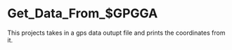 # Get_Data_From_$GPGGA

This projects takes in a gps data outupt file and prints the coordinates from it.
